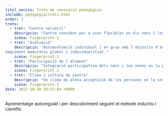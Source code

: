 ```yaml
---
titol_seccio: Trets de renovació pedagògica
include: pedagogia/trets.html
order: 1
trets:
  - tret: "Centre versàtil"
    descripcio: "Centre concebut per a usos flexibles on els nens i les nenes puguin fer-se seu l'espai amb un mobiliari mòbil i aules concebudes com a  laboratoris d'experimentació i centres de recursos."
    icona: Fingerprint-2
  - tret: "Avaluació"
    descripcio: "Autoavaluació individual i en grup amb l'objectiu d'anar regulant el propi procés d'aprenentatge, compartint el coneixements i treballar l'expressió oral.
Seguiment maduratiu global i individualitzat."
    icona: Fingerprint-2
  - tret: "Participació de l'alumnat"
    descripcio: "Integració participativa dels nens i les nenes en la presa de decisions i la gestió orgànica del centre, dissenyant-lo com una comunitat escolar en permanent interacció amb l'entorn i redefinint-se constantment."
    icona: Fingerprint-2
  - tret: "Clima i cultura de centre"
    descripcio: "Un clima de plena acceptació de les persones en la seva diversitat que fomenti una cultura feminista i deliberativa per la igualtat de procedència, classe social, gènere i diversitat funcional."
    icona: Fingerprint-2
date: 2017-10-30 19:57:04 +0000
---
```


Aprenentatge autoregulat i per descobriment seguint el mètode inductiu i científic
